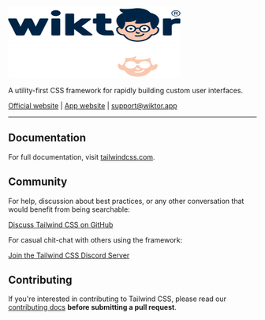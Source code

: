 <p>
  <a href="https://thewiktor.com/#gh-light-mode-only" target="_blank">
    <img src="./.github/logo-light.svg" alt="Wiktor Logo" width="350" height="70">
  </a>
  <a href="https://thewiktor.com/#gh-dark-mode-only" target="_blank">
    <img src="./.github/logo-dark.svg" alt="Wiktor Logo" width="350" height="70">
  </a>
</p>

A utility-first CSS framework for rapidly building custom user interfaces.

<p>
    <a href="https://thewiktor.com">Official website</a>
    |
    <a href="https://wiktor.app">App website</a>
    |
    <a href="mailto:support@wiktor.app">support@wiktor.app</a>
</p>

------

## Documentation

For full documentation, visit [tailwindcss.com](https://tailwindcss.com/).

## Community

For help, discussion about best practices, or any other conversation that would benefit from being searchable:

[Discuss Tailwind CSS on GitHub](https://github.com/tailwindcss/tailwindcss/discussions)

For casual chit-chat with others using the framework:

[Join the Tailwind CSS Discord Server](https://discord.gg/7NF8GNe)

## Contributing

If you're interested in contributing to Tailwind CSS, please read our [contributing docs](https://github.com/tailwindcss/tailwindcss/blob/master/.github/CONTRIBUTING.md) **before submitting a pull request**.
